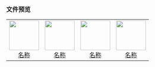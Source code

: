 ### 文件预览

<table>
  <tr>
    <td style="text-align: center;">
      <a href="链接">
        <img src="png/文件预览/图片.png" width="80">
        <br>
        <span>名称</span>
      </a>
    </td>
    <td style="text-align: center;">
      <a href="链接">
        <img src="png/文件预览/图片.png" width="80">
        <br>
        <span>名称</span>
      </a>
    </td>
    <td style="text-align: center;">
      <a href="链接">
        <img src="png/文件预览/图片.png" width="80">
        <br>
        <span>名称</span>
      </a>
    </td>
    <td style="text-align: center;">
      <a href="链接">
        <img src="png/文件预览/图片.png" width="80">
        <br>
        <span>名称</span>
      </a>
    </td>
    </tr>
</table>